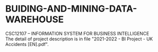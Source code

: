 # BUIDING-AND-MINING-DATA-WAREHOUSE
CSC12107 – INFORMATION SYSTEM FOR BUSINESS  INTELLIGENCE \
The detail of project description is in file "2021-2022 - BI Project - UK Accidents [EN].pdf".
